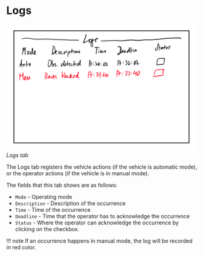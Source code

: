 # Logs

![logsimage](../images/logs.png)
*Logs tab*

The Logs tab registers the vehicle actions (if the vehicle is automatic mode), or the operator actions (if the vehicle is in manual mode).

The fields that this tab shows are as follows:

- `Mode` - Operating mode
- `Description` - Description of the occurrence
- `Time` - Time of the occurrence
- `Deadline` - Time that the operator has to acknowledge the occurrence
- `Status` - Where the operator can acknowledge the occurrence by clicking on the checkbox.

!!! note
    If an occurrence happens in manual mode, the log will be recorded in red color.
